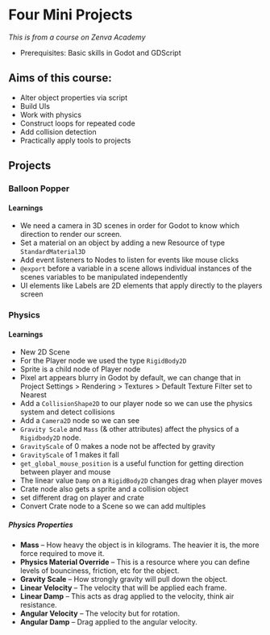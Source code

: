 # Four Mini Projects

_This is from a course on Zenva Academy_

- Prerequisites: Basic skills in Godot and GDScript

## Aims of this course:

- Alter object properties via script
- Build UIs
- Work with physics
- Construct loops for repeated code
- Add collision detection
- Practically apply tools to projects

## Projects

### Balloon Popper

#### Learnings

- We need a camera in 3D scenes in order for Godot to know which direction to render our screen.
- Set a material on an object by adding a new Resource of type `StandardMaterial3D`
- Add event listeners to Nodes to listen for events like mouse clicks
- `@export` before a variable in a scene allows individual instances of the scenes variables to be manipulated independently
- UI elements like Labels are 2D elements that apply directly to the players screen

### Physics

#### Learnings

- New 2D Scene
- For the Player node we used the type `RigidBody2D`
- Sprite is a child node of Player node
- Pixel art appears blurry in Godot by default, we can change that in Project Settings > Rendering > Textures > Default Texture Filter set to Nearest
- Add a `CollisionShape2D` to our player node so we can use the physics system and detect collisions
- Add a `Camera2D` node so we can see
- `Gravity Scale` and `Mass` (& other attributes) affect the physics of a `Rigidbody2D` node.
- `GravityScale` of 0 makes a node not be affected by gravity
- `GravityScale` of 1 makes it fall
- `get_global_mouse_position` is a useful function for getting direction between player and mouse
- The linear value `Damp` on a `RigidBody2D` changes drag when player moves
- Crate node also gets a sprite and a collision object
- set different drag on player and crate
- Convert Crate node to a Scene so we can add multiples

##### Physics Properties

- **Mass** – How heavy the object is in kilograms. The heavier it is, the more force required to move it.
- **Physics Material Override** – This is a resource where you can define levels of bounciness, friction, etc for the object.
- **Gravity Scale** – How strongly gravity will pull down the object.
- **Linear Velocity** – The velocity that will be applied each frame.
- **Linear Damp** – This acts as drag applied to the velocity, think air resistance.
- **Angular Velocity** – The velocity but for rotation.
- **Angular Damp** – Drag applied to the angular velocity.
